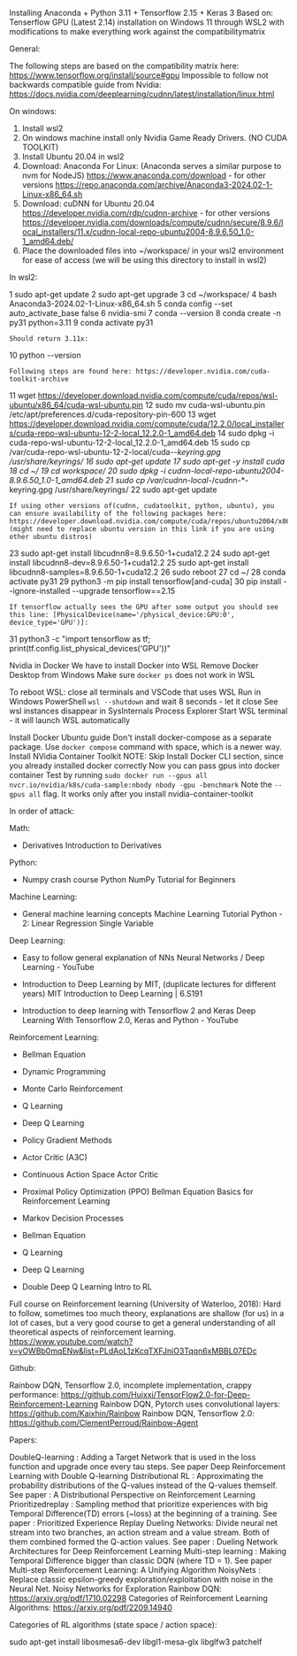 Installing Anaconda + Python 3.11 + Tensorflow 2.15 + Keras 3
Based on: Tenserflow GPU (Latest 2.14) installation on Windows 11 through WSL2 with modifications to make everything work against the compatibilitymatrix

General:

The following steps are based on the compatibility matrix here: https://www.tensorflow.org/install/source#gpu
Impossible to follow not backwards compatible guide from Nvidia: https://docs.nvidia.com/deeplearning/cudnn/latest/installation/linux.html

On windows:

1. Install wsl2
2. On windows machine install only Nvidia Game Ready Drivers. (NO CUDA TOOLKIT)
3. Install Ubuntu 20.04 in wsl2
4. Download: Anaconda For Linux: (Anaconda serves a similar purpose to nvm for NodeJS)
	https://www.anaconda.com/download - for other versions
	https://repo.anaconda.com/archive/Anaconda3-2024.02-1-Linux-x86_64.sh
5. Download: cuDNN for Ubuntu 20.04
	https://developer.nvidia.com/rdp/cudnn-archive - for other versions
https://developer.nvidia.com/downloads/compute/cudnn/secure/8.9.6/local_installers/11.x/cudnn-local-repo-ubuntu2004-8.9.6.50_1.0-1_amd64.deb/
6. Place the downloaded files into ~/workspace/ in your wsl2 environment for ease of access (we will be using this directory to install in wsl2)

In wsl2:

1  sudo apt-get update
2  sudo apt-get upgrade
3  cd ~/workspace/
4  bash Anaconda3-2024.02-1-Linux-x86_64.sh
5  conda config --set auto_activate_base false
6  nvidia-smi
7  conda --version
8  conda create -n py31 python=3.11
9  conda activate py31

	Should return 3.11x:
10  python --version 
        
	Following steps are found here: https://developer.nvidia.com/cuda-toolkit-archive
11  wget https://developer.download.nvidia.com/compute/cuda/repos/wsl-ubuntu/x86_64/cuda-wsl-ubuntu.pin
12  sudo mv cuda-wsl-ubuntu.pin /etc/apt/preferences.d/cuda-repository-pin-600
13  wget https://developer.download.nvidia.com/compute/cuda/12.2.0/local_installers/cuda-repo-wsl-ubuntu-12-2-local_12.2.0-1_amd64.deb
14  sudo dpkg -i cuda-repo-wsl-ubuntu-12-2-local_12.2.0-1_amd64.deb
15  sudo cp /var/cuda-repo-wsl-ubuntu-12-2-local/cuda-*-keyring.gpg /usr/share/keyrings/
16  sudo apt-get update
17  sudo apt-get -y install cuda
18  cd ~/
19  cd workspace/
20  sudo dpkg -i cudnn-local-repo-ubuntu2004-8.9.6.50_1.0-1_amd64.deb
21  sudo cp /var/cudnn-local-*/cudnn-*-keyring.gpg /usr/share/keyrings/
22  sudo apt-get update

	If using other versions of(cudnn, cudatoolkit, python, ubuntu), you can ensure availability of the following packages here: https://developer.download.nvidia.com/compute/cuda/repos/ubuntu2004/x86_64/ (might need to replace ubuntu version in this link if you are using other ubuntu distros)
23  sudo apt-get install libcudnn8=8.9.6.50-1+cuda12.2
24  sudo apt-get install libcudnn8-dev=8.9.6.50-1+cuda12.2
25  sudo apt-get install libcudnn8-samples=8.9.6.50-1+cuda12.2
26  sudo reboot
27  cd ~/
28  conda activate py31
29  python3 -m pip install tensorflow[and-cuda]
30  pip install --ignore-installed --upgrade tensorflow==2.15

	If tensorflow actually sees the GPU after some output you should see this line: [PhysicalDevice(name='/physical_device:GPU:0', device_type='GPU')]:
31  python3 -c "import tensorflow as tf; print(tf.config.list_physical_devices('GPU'))"


Nvidia in Docker
We have to install Docker into WSL
Remove Docker Desktop from Windows
Make sure `docker ps` does not work in WSL

To reboot WSL: close all terminals and VSCode that uses WSL
  Run in Windows PowerShell `wsl --shutdown` and wait 8 seconds - let it close
  See wsl instances disappear in SysInternals Process Explorer
  Start WSL terminal - it will launch WSL automatically

Install Docker Ubuntu guide
    Don't install docker-compose as a separate package. Use `docker compose` command with space, which is a newer way.
Install NVidia Container Toolkit
NOTE: Skip Install Docker CLI section, since you already installed docker correctly
Now you can pass gpus into docker container
Test by running `sudo docker run --gpus all nvcr.io/nvidia/k8s/cuda-sample:nbody nbody -gpu -benchmark`
Note the `--gpus all` flag. It works only after you install nvidia-container-toolkit



In order of attack:

Math:

- Derivatives
Introduction to Derivatives

Python:

- Numpy crash course
Python NumPy Tutorial for Beginners

Machine Learning:

- General machine learning concepts
Machine Learning Tutorial Python - 2: Linear Regression Single Variable

Deep Learning:

- Easy to follow general explanation of NNs
Neural Networks / Deep Learning - YouTube

- Introduction to Deep Learning by MIT, (duplicate lectures for different years)
MIT Introduction to Deep Learning | 6.S191

- Introduction to deep learning with Tensorflow 2 and Keras
Deep Learning With Tensorflow 2.0, Keras and Python - YouTube

Reinforcement Learning:

- Bellman Equation
- Dynamic Programming
- Monte Carlo Reinforcement
- Q Learning
- Deep Q Learning
- Policy Gradient Methods
- Actor Critic (A3C)
- Continuous Action Space Actor Critic
- Proximal Policy Optimization (PPO)
Bellman Equation Basics for Reinforcement Learning

- Markov Decision Processes
- Bellman Equation
- Q Learning
- Deep Q Learning
- Double  Deep Q Learning
Intro to RL

Full course on Reinforcement learning (University of Waterloo, 2018):
Hard to follow, sometimes too much theory, explanations are shallow (for us) in a lot of cases, but a very good course to get a general understanding of all theoretical aspects of reinforcement learning.
https://www.youtube.com/watch?v=yOWBb0mqENw&list=PLdAoL1zKcqTXFJniO3Tqqn6xMBBL07EDc


Github:

Rainbow DQN, Tensorflow 2.0, incomplete implementation, crappy performance:
https://github.com/Huixxi/TensorFlow2.0-for-Deep-Reinforcement-Learning
Rainbow DQN, Pytorch uses convolutional layers:
https://github.com/Kaixhin/Rainbow
Rainbow DQN, Tensorflow 2.0:
https://github.com/ClementPerroud/Rainbow-Agent

Papers:



DoubleQ-learning : Adding a Target Network that is used in the loss function and upgrade once every tau steps. See paper Deep Reinforcement Learning with Double Q-learning
Distributional RL : Approximating the probability distributions of the Q-values instead of the Q-values themself. See paper : A Distributional Perspective on Reinforcement Learning
Prioritizedreplay : Sampling method that prioritize experiences with big Temporal Difference(TD) errors (~loss) at the beginning of a training. See paper : Prioritized Experience Replay
Dueling Networks: Divide neural net stream into two branches, an action stream and a value stream. Both of them combined formed the Q-action values. See paper : Dueling Network Architectures for Deep Reinforcement Learning
Multi-step learning : Making Temporal Difference bigger than classic DQN (where TD = 1). See paper Multi-step Reinforcement Learning: A Unifying Algorithm
NoisyNets : Replace classic epsilon-greedy exploration/exploitation with noise in the Neural Net. Noisy Networks for Exploration
Rainbow DQN: https://arxiv.org/pdf/1710.02298
Categories of Reinforcement Learning Algorithms: https://arxiv.org/pdf/2209.14940















Categories of RL algorithms (state space / action space):





sudo apt-get install libosmesa6-dev libgl1-mesa-glx libglfw3 patchelf

